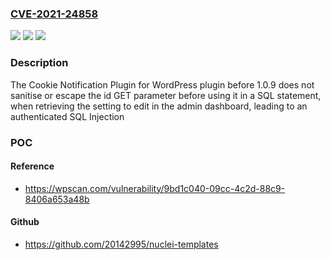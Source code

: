 ### [CVE-2021-24858](https://cve.mitre.org/cgi-bin/cvename.cgi?name=CVE-2021-24858)
![](https://img.shields.io/static/v1?label=Product&message=Cookie%20Notification%20Plugin%20for%20WordPress%20%E2%80%93%20WP%20Cookie%20User%20Info&color=blue)
![](https://img.shields.io/static/v1?label=Version&message=1.0.9%20&color=brightgreen)
![](https://img.shields.io/static/v1?label=Vulnerability&message=CWE-89%20SQL%20Injection&color=brightgreen)

### Description

The Cookie Notification Plugin for WordPress plugin before 1.0.9 does not sanitise or escape the id GET parameter before using it in a SQL statement, when retrieving the setting to edit in the admin dashboard, leading to an authenticated SQL Injection

### POC

#### Reference
- https://wpscan.com/vulnerability/9bd1c040-09cc-4c2d-88c9-8406a653a48b

#### Github
- https://github.com/20142995/nuclei-templates

